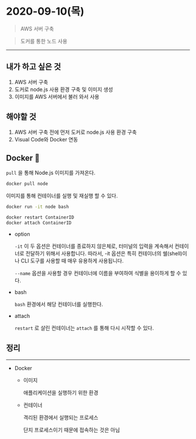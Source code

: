 # 2020-09-10(목)

> AWS 서버 구축

> 도커를 통한 노드 사용

---

## 내가 하고 싶은 것

1. AWS 서버 구축
2. 도커로 node.js 사용 환경 구축 및 이미지 생성
3. 이미지를 AWS 서버에서 불러 와서 사용

## 해야할 것

1. AWS 서버 구축 전에 먼저 도커로 node.js 사용 환경 구축
2. Visual Code와 Docker 연동

## Docker 🐋

`pull` 을 통해 Node.js 이미지를 가져온다.

```bash
docker pull node
```

이미지를 통해 컨테이너를 실행 및 재실행 할 수 있다.

```bash
docker run -it node bash

docker restart ContainerID
docker attach ContainerID
```

- option

    `-it` 이 두 옵션은 컨테이너를 종료하지 않은체로, 터미널의 입력을 계속해서 컨테이너로 전달하기 위해서 사용합니다. 따라서, -it 옵션은 특히 컨테이너의 쉘(shell)이나 CLI 도구를 사용할 때 매우 유용하게 사용됩니다.

    `--name` 옵션을 사용할 경우 컨테이너에 이름을 부여하여 식별을 용이하게 할 수 있다.

- bash

    `bash` 환경에서 해당 컨테이너를 실행한다.

- attach

    `restart` 로 살린 컨테이너는 `attach` 를 통해 다시 시작할 수 있다.

## 정리

---

- Docker
    - 이미지

        애플리케이션을 실행하기 위한 환경

    - 컨테이너

        격리된 환경에서 실행되는 프로세스

        단지 프로세스이기 때문에 접속하는 것은 아님

